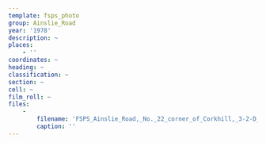 ```yaml
---
template: fsps_photo
group: Ainslie_Road
year: '1978'
description: ~
places:
    - ''
coordinates: ~
heading: ~
classification: ~
section: ~
cell: ~
film_roll: ~
files:
    -
        filename: 'FSPS_Ainslie_Road,_No._22_corner_of_Corkhill,_3-2-D_1978.png'
        caption: ''
---
```


